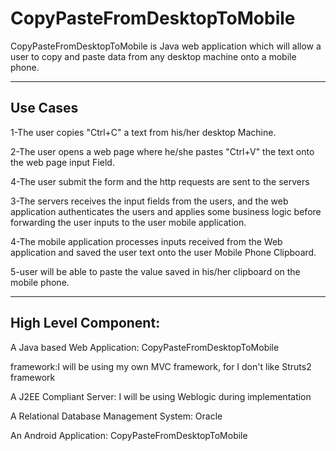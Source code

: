 # CopyPasteFromDesktopToMobile

CopyPasteFromDesktopToMobile is Java web application which will allow a user to copy and paste data from any desktop machine onto a mobile phone. 

----------------
Use Cases
---------------
1-The user  copies "Ctrl+C" a text from his/her desktop Machine.

2-The user opens a web page where he/she pastes "Ctrl+V" the text onto the web page input Field.

4-The user submit the form and the http requests are sent to the servers

3-The servers receives the input fields from the users, and the web application authenticates the users and applies some business logic before forwarding the user inputs to the user mobile application.

4-The mobile application processes inputs received from the Web application and saved the user text onto the user Mobile Phone Clipboard.

5-user will be able to paste the value saved in his/her clipboard on the mobile phone.



----------------------
High Level Component:
----------------------
A Java based Web Application: CopyPasteFromDesktopToMobile

framework:I  will be using my own MVC framework, for I don't like Struts2 framework

A J2EE Compliant Server: I will be using Weblogic during implementation

A Relational Database Management System: Oracle

An Android Application: CopyPasteFromDesktopToMobile
